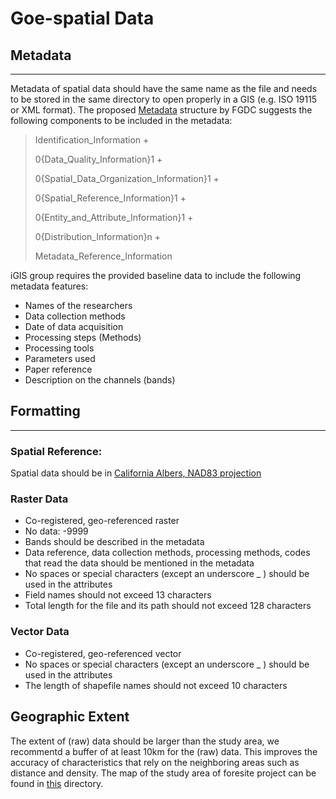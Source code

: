 # Goe-spatial Data

## Metadata
____
Metadata of spatial data should have the same name as the file and needs to be 
stored in the same directory to open properly in a GIS (e.g. ISO 19115 or XML 
format).
The proposed [Metadata](https://www.fgdc.gov/metadata/csdgm/00.html) structure 
by FGDC suggests the following components to be included in the metadata:
> Identification_Information +
> 
> 0{Data_Quality_Information}1 + 
> 
> 0{Spatial_Data_Organization_Information}1 + 
> 
> 0{Spatial_Reference_Information}1 +
> 
> 0{Entity_and_Attribute_Information}1 +
> 
> 0{Distribution_Information}n +
> 
> Metadata_Reference_Information

iGIS group requires the provided baseline data to
include the following metadata features:
* Names of the researchers
* Data collection methods
* Date of data acquisition
* Processing steps (Methods)
* Processing tools
* Parameters used
* Paper reference
* Description on the channels (bands)


## Formatting
____
### Spatial Reference:
Spatial data should be in [California Albers, NAD83 projection](https://spatialreference.org/ref/epsg/3310/)

### Raster Data
* Co-registered, geo-referenced raster
* No data: -9999
* Bands should be described in the metadata
* Data reference, data collection methods, processing methods, codes that read 
  the data should be mentioned in the metadata
* No spaces or special characters (except an underscore _ ) should be used in 
  the attributes
* Field names should not exceed 13 characters
* Total length for the file and its path should not exceed 128 characters

### Vector Data
* Co-registered, geo-referenced vector
* No spaces or special characters (except an underscore _ ) should be used in 
  the attributes
* The length of shapefile names should not exceed 10 characters

## Geographic Extent
The extent of (raw) data should be larger than the study area, we recommentd a buffer of at least 10km for the (raw) data. This improves the accuracy of characteristics that rely on the neighboring areas such as distance and density. The map of the study area of foresite project can be found in [this](./AB2551) directory.

